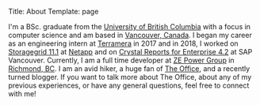 Title: About
Template: page

I'm a BSc. graduate from the [University of British Columbia](https://www.ubc.ca/) with a focus in computer science and am based in [Vancouver, Canada](https://en.wikipedia.org/wiki/Vancouver). I began my career as an engineering intern at [Terramera](https://www.terramera.com/) in 2017 and in 2018, I worked on [Storagegrid 11.1](http://docs.netapp.com/sgws-111/index.jsp) at [Netapp](https://www.netapp.com/us/index.aspx) and on [Crystal Reports for Enterprise 4.2](https://help.sap.com/viewer/product/SAP_CRYSTAL_REPORTS_FOR_ENTERPRISE/4.2/en-US) at SAP Vancouver. Currently, I am a full time developer at [ZE Power Group](https://www.ze.com/) in [Richmond, BC](https://en.wikipedia.org/wiki/Richmond,_British_Columbia). I am an avid hiker, a huge fan of [The Office](https://www.imdb.com/title/tt0386676/), and a recently turned blogger. If you want to talk more about The Office, about any of my previous experiences, or have any general questions, feel free to connect with me!
